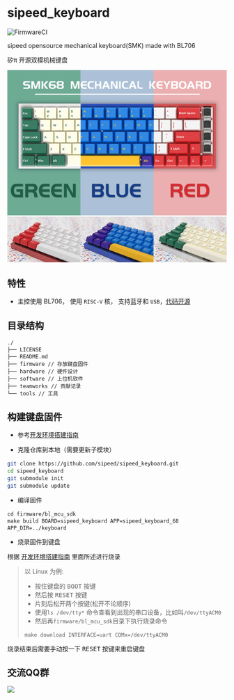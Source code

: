 sipeed_keyboard
====

![FirmwareCI](https://github.com/sipeed/sipeed_keyboard/actions/workflows/build_firmware.yml/badge.svg)

sipeed opensource mechanical keyboard(SMK) made with BL706

矽π 开源双模机械键盘

![](./assets/SMK68_1.png)
![](./assets/SMK68_3.png)

## 特性

* 主控使用 BL706， 使用 `RISC-V` 核， 支持蓝牙和 `USB`，[代码开源](https://github.com/Sipeed/sipeed_keyboard)


## 目录结构

```
./
├── LICENSE
├── README.md
├── firmware // 存放键盘固件
├── hardware // 硬件设计
├── software // 上位机软件
├── teamworks // 贡献记录
└── tools // 工具
```

## 构建键盘固件

* 参考[开发环境搭建指南](http://bouffalolab.gitee.io/bl_mcu_sdk/get_started/index.html)

* 克隆仓库到本地（需要更新子模块）

```sh
git clone https://github.com/sipeed/sipeed_keyboard.git
cd sipeed_keyboard
git submodule init
git submodule update
```

* 编译固件

```
cd firmware/bl_mcu_sdk
make build BOARD=sipeed_keyboard APP=sipeed_keyboard_68 APP_DIR=../keyboard
```

* 烧录固件到键盘

根据 [开发环境搭建指南](http://bouffalolab.gitee.io/bl_mcu_sdk/get_started/index.html) 里面所述进行烧录

> 以 Linux 为例:
> * 按住键盘的 <kbd>BOOT</kbd> 按键
> * 然后按 <kbd>RESET</kbd> 按键
> * 片刻后松开两个按键(松开不论顺序)
> * 使用`ls /dev/tty*` 命令查看到出现的串口设备，比如叫`/dev/ttyACM0`
> * 然后再`firmware/bl_mcu_sdk`目录下执行烧录命令
> ```
> make download INTERFACE=uart COMx=/dev/ttyACM0
> ```

烧录结束后需要手动按一下 <kbd>RESET</kbd> 按键来重启键盘



## 交流QQ群

![](https://img.hackx.cc/img/qrcode_1626271263202.jpg)
